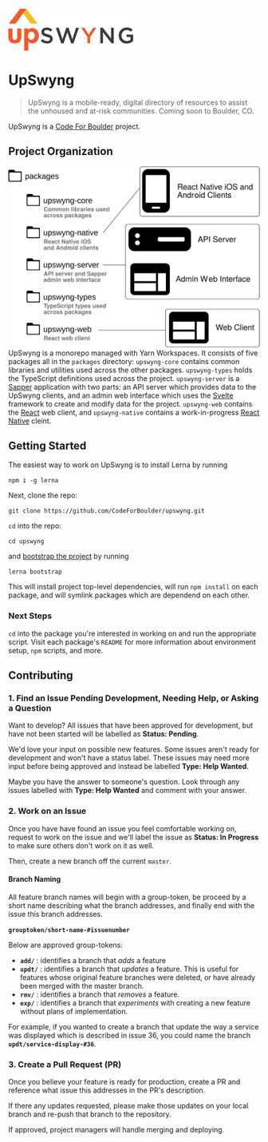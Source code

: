 ![UpSwyng Logo](./upswyng.svg)
# UpSwyng
>UpSwyng is a mobile-ready, digital directory of
>resources to assist the unhoused and at-risk communities.
>Coming soon to Boulder, CO.

UpSwyng is a [Code For Boulder](https://www.codeforboulder.org) project.

## Project Organization
![Project Organization Diagram](./upswyng-project-layout.svg)
UpSwyng is a monorepo managed with Yarn Workspaces. It consists of five packages all in the `packages` directory: `upswyng-core` contains common libraries and utilities used across the other packages. `upswyng-types` holds the TypeScript definitions used across the project. `upswyng-server` is a [Sapper](https://sapper.svelte.dev/) application with two parts: an API server which provides data to the UpSwyng clients, and an admin web interface which uses the [Svelte](https://svelte.dev/) framework to create and modify data for the project. `upswyng-web` contains the [React](https://reactjs.org/) web client, and `upswyng-native` contains a work-in-progress [React Native](https://facebook.github.io/react-native/) cleint.

## Getting Started
The easiest way to work on UpSwyng is to install Lerna by running
```
npm i -g lerna
```
Next, clone the repo:
```
git clone https://github.com/CodeForBoulder/upswyng.git
```
`cd` into the repo:
```
cd upswyng
```
and [bootstrap the project](https://github.com/lerna/lerna/tree/master/commands/bootstrap) by running
```
lerna bootstrap
```
This will install project top-level dependencies, will run `npm install` on each package, and will symlink packages which are dependend on each other.

### Next Steps
`cd` into the package you're interested in working on and run the appropriate script. Visit each package's `README` for more information about environment setup, `npm` scripts, and more.

## Contributing

### 1. Find an Issue Pending Development, Needing Help, or Asking a Question

Want to develop? All issues that have been approved for development, but have not been started will be labelled as **Status: Pending**.

We'd love your input on possible new features. Some issues aren't ready for development and won't have a status label. These issues may need more input before being approved and instead be labelled **Type: Help Wanted**.

Maybe you have the answer to someone's question. Look through any issues labelled with **Type: Help Wanted** and comment with your answer.

### 2. Work on an Issue

Once you have have found an issue you feel comfortable working on, request to work on the issue and we'll label the issue as **Status: In Progress** to make sure others don't work on it as well.

Then, create a new branch off the current `master`.

#### Branch Naming

All feature branch names will begin with a group-token, be proceed by a short name describing what the branch addresses, and finally end with the issue this branch addresses.

**`grouptoken/short-name-#issuenumber`**

Below are approved group-tokens:

- **`add/`** : identifies a branch that _adds_ a feature
- **`updt/`** : identifies a branch that _updates_ a feature. This is useful for features whose original feature branches were deleted, or have already been merged with the master branch.
- **`rmv/`** : identifies a branch that _removes_ a feature.
- **`exp/`** : identifies a branch that _experiments_ with creating a new feature without plans of implementation.

For example, if you wanted to create a branch that update the way a service was displayed which is described in issue 36, you could name the branch **`updt/service-display-#36`**.

### 3. Create a Pull Request (PR)

Once you believe your feature is ready for production, create a PR and reference what issue this addresses in the PR's description.

If there any updates requested, please make those updates on your local branch and re-push that branch to the repository.

If approved, project managers will handle merging and deploying.

